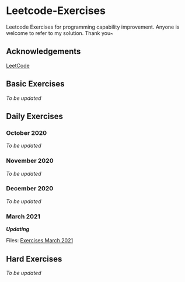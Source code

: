 # Leetcode-Exercises
Leetcode Exercises for programming capability improvement. Anyone is welcome to refer to my solution. Thank you~ 

## Acknowledgements
[LeetCode](https://leetcode-cn.com/)

## Basic Exercises
*To be updated*

## Daily Exercises

### October 2020
*To be updated*

### November 2020
*To be updated*

### December 2020
*To be updated*

### March 2021
***Updating***

Files: [Exercises March 2021](https://github.com/0oTedo0/Leetcode-Exercises/tree/main/Daily%20Exercises/Mar%202021)

## Hard Exercises
*To be updated*
